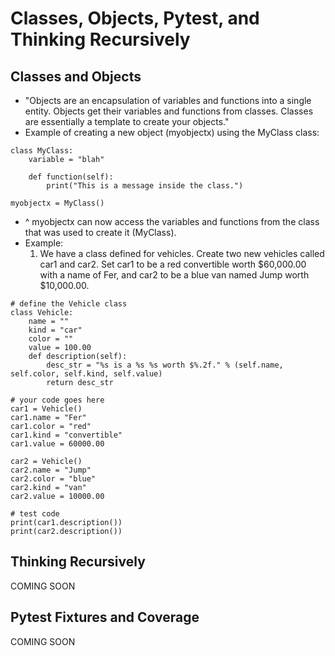 # Classes, Objects, Pytest, and Thinking Recursively

## Classes and Objects
- "Objects are an encapsulation of variables and functions into a single entity. Objects get their variables and functions from classes. Classes are essentially a template to create your objects."
- Example of creating a new object (myobjectx) using the MyClass class:
```
class MyClass:
    variable = "blah"

    def function(self):
        print("This is a message inside the class.")

myobjectx = MyClass()
```
- ^ myobjectx can now access the variables and functions from the class that was used to create it (MyClass). 
- Example:
  1. We have a class defined for vehicles. Create two new vehicles called car1 and car2. Set car1 to be a red convertible worth $60,000.00 with a name of Fer, and car2 to be a blue van named Jump worth $10,000.00.
```
# define the Vehicle class
class Vehicle:
    name = ""
    kind = "car"
    color = ""
    value = 100.00
    def description(self):
        desc_str = "%s is a %s %s worth $%.2f." % (self.name, self.color, self.kind, self.value)
        return desc_str

# your code goes here
car1 = Vehicle()
car1.name = "Fer"
car1.color = "red"
car1.kind = "convertible"
car1.value = 60000.00

car2 = Vehicle()
car2.name = "Jump"
car2.color = "blue"
car2.kind = "van"
car2.value = 10000.00

# test code
print(car1.description())
print(car2.description())
```

## Thinking Recursively
COMING SOON
## Pytest Fixtures and Coverage
COMING SOON
